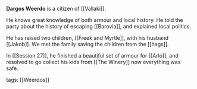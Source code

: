 **Dargos Weerdo** is a citizen of [[Vallaki]].

He knows great knowledge of both armour and local history. He told the party about the history of escaping [[Barovia]], and explained local politics.

He has raised two children, [[Freek and Myrtle]], with his husband [[Jakob]]. We met the family saving the children from the [[hags]].

In [[Session 27]], he finished a beautiful set of armour for [[Arlo]], and resolved to go collect his kids from [[The Winery]] now everything was safe.

tags: [[Weerdos]]